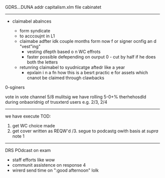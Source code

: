 GDRS...DUNA addr
capitalism.xlm
file cabinatet



---

-  claimabel  abalnces

   - form syndicate
   -  to acccoujnt in L1
   -  claimabe adfter idk couple months form now f or  signer  ocnfig an d "vest"ing" 
       - vesting  dfepth based o n WC effrots
       - faster possible  defepending on ourput
       0 - cut by  half  if he does both  the letters
    - retunring claimabel  to syudnicatge  aftedr like  a year
       - epxlain i n a fn how  this  is  a besrt  practic e  for  assets which  cnanot be claimed through clawbacks




0-sginers

vote  in  vote  channel
5/8  mulitsig
we  have rolling 5-0+% therhehosdld  during onbaoridnig of trusxterd users
e.g. 2/3, 2/4


---

we have execute TOD:

1.  get  WC  choice made
2. get cover written  as REQW'd
/3. segue to podcastg owith basis at _supra_ note 1




---

DRS POdcast on exam

- staff efforts like wow
- communit assistence on response 4
- wirerd send time on ":good afternoon" lolk
